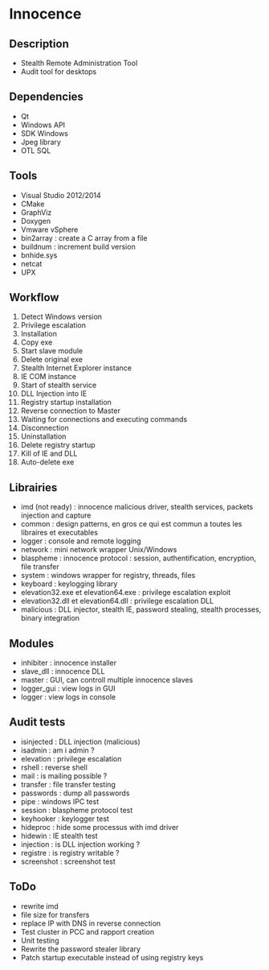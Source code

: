 # Innocence

## Description

* Stealth Remote Administration Tool
* Audit tool for desktops

## Dependencies

* Qt
* Windows API
* SDK Windows
* Jpeg library
* OTL SQL

## Tools

* Visual Studio 2012/2014
* CMake
* GraphViz
* Doxygen
* Vmware vSphere
* bin2array : create a C array from a file
* buildnum : increment build version
* bnhide.sys
* netcat
* UPX

## Workflow

1. Detect Windows version
2. Privilege escalation
3. Installation
4. Copy exe
5. Start slave module
6. Delete original exe
7. Stealth Internet Explorer instance
8. IE COM instance
9. Start of stealth service
10. DLL Injection into IE
11. Registry startup installation
12. Reverse connection to Master
13. Waiting for connections and executing commands
14. Disconnection
15. Uninstallation
16. Delete registry startup
17. Kill of IE and DLL
18. Auto-delete exe

## Librairies

* imd (not ready) : innocence malicious driver, stealth services, packets injection and capture
* common : design patterns, en gros ce qui est commun a toutes les libraires et executables
* logger : console and remote logging
* network : mini network wrapper Unix/Windows
* blaspheme : innocence protocol : session, authentification, encryption, file transfer
* system : windows wrapper for registry, threads, files
* keyboard : keylogging library
* elevation32.exe et elevation64.exe : privilege escalation exploit
* elevation32.dll et elevation64.dll : privilege escalation DLL
* malicious : DLL injector, stealth IE, password stealing, stealth processes, binary integration

## Modules

* inhibiter : innocence installer
* slave_dll : innocence DLL
* master : GUI, can controll multiple innocence slaves
* logger_gui : view logs in GUI
* logger : view logs in console

## Audit tests

* isinjected : DLL injection (malicious)
* isadmin : am i admin ?
* elevation : privilege escalation
* rshell : reverse shell
* mail : is mailing possible ?
* transfer : file transfer testing
* passwords : dump all passwords
* pipe : windows IPC test
* session : blaspheme protocol test
* keyhooker : keylogger test
* hideproc : hide some processus with imd driver
* hidewin : IE stealth test
* injection : is DLL injection working ?
* registre : is registry writable ?
* screenshot : screenshot test

## ToDo

* rewrite imd
* file size for transfers
* replace IP with DNS in reverse connection
* Test cluster in PCC and rapport creation
* Unit testing
* Rewrite the password stealer library
* Patch startup executable instead of using registry keys

